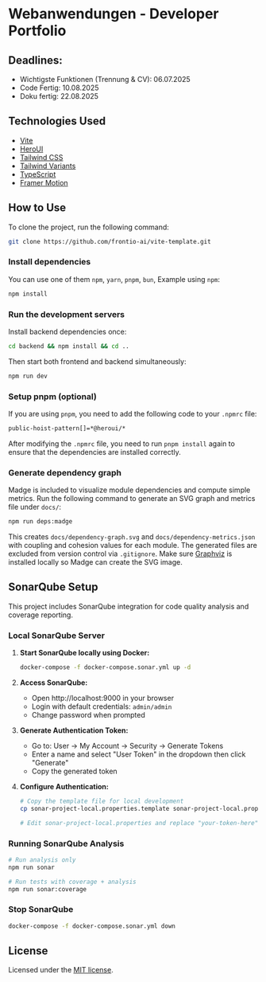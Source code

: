 # Webanwendungen - Developer Portfolio

## Deadlines:

- Wichtigste Funktionen (Trennung & CV): 06.07.2025
- Code Fertig: 10.08.2025
- Doku fertig: 22.08.2025

## Technologies Used

- [Vite](https://vitejs.dev/guide/)
- [HeroUI](https://heroui.com)
- [Tailwind CSS](https://tailwindcss.com)
- [Tailwind Variants](https://tailwind-variants.org)
- [TypeScript](https://www.typescriptlang.org)
- [Framer Motion](https://www.framer.com/motion)

## How to Use

To clone the project, run the following command:

```bash
git clone https://github.com/frontio-ai/vite-template.git
```

### Install dependencies

You can use one of them `npm`, `yarn`, `pnpm`, `bun`, Example using `npm`:

```bash
npm install
```

### Run the development servers

Install backend dependencies once:

```bash
cd backend && npm install && cd ..
```

Then start both frontend and backend simultaneously:

```bash
npm run dev
```

### Setup pnpm (optional)

If you are using `pnpm`, you need to add the following code to your `.npmrc` file:

```bash
public-hoist-pattern[]=*@heroui/*
```

After modifying the `.npmrc` file, you need to run `pnpm install` again to ensure that the dependencies are installed
correctly.

### Generate dependency graph

Madge is included to visualize module dependencies and compute simple metrics. Run the following command to generate an
SVG graph and metrics file under `docs/`:

```bash
npm run deps:madge
```

This creates `docs/dependency-graph.svg` and `docs/dependency-metrics.json` with coupling and cohesion values for each
module.
The generated files are excluded from version control via `.gitignore`.
Make sure [Graphviz](https://graphviz.org/download/) is installed locally so Madge can create the SVG image.

## SonarQube Setup

This project includes SonarQube integration for code quality analysis and coverage reporting.

### Local SonarQube Server

1. **Start SonarQube locally using Docker:**

   ```bash
   docker-compose -f docker-compose.sonar.yml up -d
   ```

2. **Access SonarQube:**

   - Open http://localhost:9000 in your browser
   - Login with default credentials: `admin/admin`
   - Change password when prompted

3. **Generate Authentication Token:**

   - Go to: User → My Account → Security → Generate Tokens
   - Enter a name and select "User Token" in the dropdown then click "Generate"
   - Copy the generated token

4. **Configure Authentication:**

   ```bash
   # Copy the template file for local development
   cp sonar-project-local.properties.template sonar-project-local.properties

   # Edit sonar-project-local.properties and replace "your-token-here" with your actual token
   ```

### Running SonarQube Analysis

```bash
# Run analysis only
npm run sonar

# Run tests with coverage + analysis
npm run sonar:coverage
```

### Stop SonarQube

```bash
docker-compose -f docker-compose.sonar.yml down
```

## License

Licensed under the [MIT license](https://github.com/frontio-ai/vite-template/blob/main/LICENSE).
